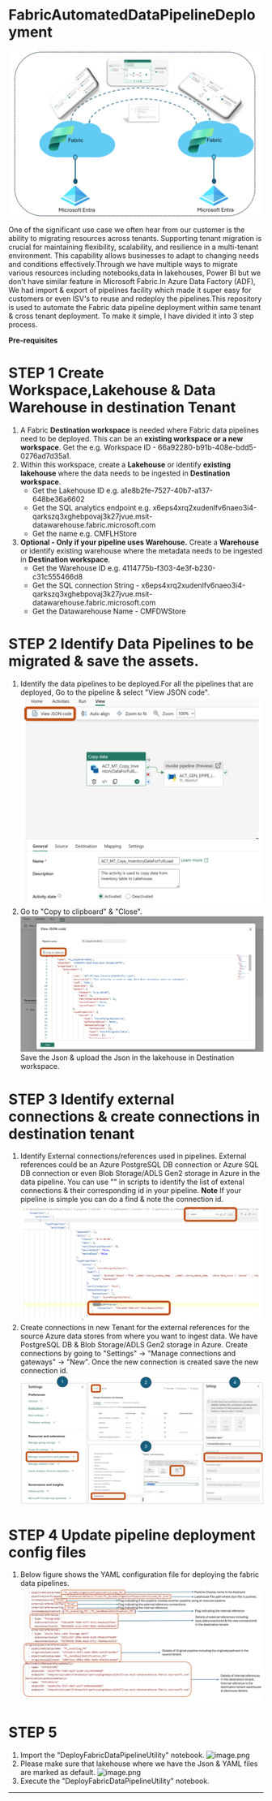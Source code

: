 # FabricAutomatedDataPipelineDeployment

![FabricAutomatedDataPipelineDeployment](image-1.png)

One of the significant use case we often hear from our customer is the ability to migrating resources across tenants. Supporting tenant migration is crucial for maintaining flexibility, scalability, and resilience in a multi-tenant environment. This capability allows businesses to adapt to changing needs and conditions effectively.Through we have multiple ways to migrate various resources including notebooks,data in lakehouses, Power BI but we don't have similar feature in Microsoft Fabric.In Azure Data Factory (ADF), We had import & export of pipelines facility which made it super easy for customers or even ISV's to reuse and redeploy the pipelines.This repository is used to automate the Fabric data pipeline deployment within same tenant & cross tenant deployment. To make it simple, I have divided it into 3 step process.

**Pre-requisites**
# STEP 1 Create Workspace,Lakehouse & Data Warehouse in destination Tenant
1. A Fabric **Destination workspace** is needed where Fabric data pipelines need to be deployed. This can be an **existing workspace or a new workspace**. Get the e.g. Workspace ID - 66a92280-b91b-408e-bdd5-0276ad7d35a1.
1. Within this workspace, create a **Lakehouse** or identify **existing lakehouse** where the data needs to be ingested in **Destination workspace**.
    - Get the Lakehouse ID e.g. a1e8b2fe-7527-40b7-a137-648be36a6602
    - Get the SQL analytics endpoint e.g. x6eps4xrq2xudenlfv6naeo3i4-qarkszq3xghebpovaj3k27jvue.msit-datawarehouse.fabric.microsoft.com
    - Get the name e.g. CMFLHStore
1. **Optional - Only if your pipeline uses Warehouse.** Create a **Warehouse** or identify existing warehouse where the metadata needs to be ingested in **Destination workspace**.
     - Get the Warehouse ID e.g. 4114775b-f303-4e3f-b230-c31c555466d8
     - Get the SQL connection String - x6eps4xrq2xudenlfv6naeo3i4-qarkszq3xghebpovaj3k27jvue.msit-datawarehouse.fabric.microsoft.com
     - Get the Datawarehouse Name  - CMFDWStore

# STEP 2 Identify Data Pipelines to be migrated & save the assets.
1. Identify the data pipelines to be deployed.For all the pipelines that are deployed, Go to the pipeline & select "View JSON code".
![View JSON code](image-4.png)
1. Go to "Copy to clipboard" & "Close".
  ![view JSON code](image-2.png)
  Save the Json & upload the Json in the lakehouse in Destination workspace.

# STEP 3 Identify external connections & create connections in destination tenant
1. Identify External connections/references used in pipelines. External references could be an Azure PostgreSQL DB connection or Azure SQL DB connection or even  Blob Storage/ADLS Gen2 storage in Azure in the data pipeline. You can use "" in scripts to identify the list of extenal connections & their corresponding id in your pipeline. **Note** If your pipeline is simple you can do a find & note the connection id.
![alt text](image-5.png)
1. Create connections in new Tenant for the external references for the source Azure data stores from where you want to ingest data. We have PostgreSQL DB & Blob Storage/ADLS Gen2 storage in Azure. 
Create connections by going to "Settings" -> "Manage connections and gateways" -> "New". Once the new connection is created save the new connection id.
![Manage connections and gateways](image-9.png)

# STEP 4 Update pipeline deployment config files
1. Below figure shows the YAML configuration file for deploying the fabric data pipelines.
![YAML configuration file](image-7.png)

# STEP 5
1. Import the "DeployFabricDataPipelineUtility" notebook.
![image.png](/.attachments/image-e14ba5ea-3a3c-4af4-b844-7406513c3a19.png)
1. Please make sure that lakehouse where we have the Json & YAML files are marked as default.
![image.png](/.attachments/image-7e8d27d9-9076-4e5c-9e51-bbe1951b959b.png)
1. Execute the "DeployFabricDataPipelineUtility" notebook.
--------------------------------------------------------------------


